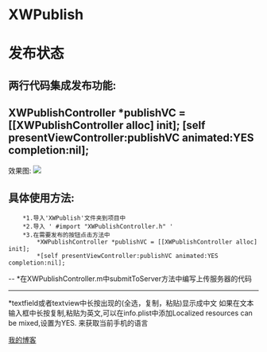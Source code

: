 # XWPublish
发布状态
=======

两行代码集成发布功能:
-----
  XWPublishController *publishVC = [[XWPublishController alloc] init];
  [self presentViewController:publishVC animated:YES completion:nil];
----
效果图:
![](https://github.com/qxuewei/XWPublish/raw/master/演示gif/publicGif.gif)  

具体使用方法:
--
        *1.导入'XWPublish'文件夹到项目中
        *2.导入 ' #import "XWPublishController.h" '
        *3.在需要发布的按钮点击方法中
            *XWPublishController *publishVC = [[XWPublishController alloc] init];
            *[self presentViewController:publishVC animated:YES completion:nil];

--
*在XWPublishController.m中submitToServer方法中编写上传服务器的代码

-----
*textfield或者textview中长按出现的(全选，复制，粘贴)显示成中文
如果在文本输入框中长按复制,粘贴为英文,可以在info.plist中添加Localized resources can be mixed,设置为YES. 
来获取当前手机的语言


[ 我的博客 ]( http://blog.csdn.net/qxuewei )
